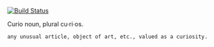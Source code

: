 [![Build Status](https://travis-ci.org/dennisblokland/Curio.svg?branch=master)](https://travis-ci.org/dennisblokland/Curio) 

Curio
noun, plural cu·ri·os.

    any unusual article, object of art, etc., valued as a curiosity. 
